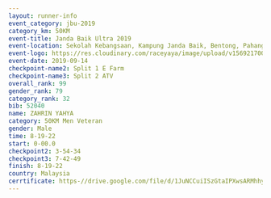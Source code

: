 ```yaml
---
layout: runner-info 
event_category: jbu-2019 
category_km: 50KM 
event-title: Janda Baik Ultra 2019
event-location: Sekolah Kebangsaan, Kampung Janda Baik, Bentong, Pahang, Malaysia 
event-logo: https://res.cloudinary.com/raceyaya/image/upload/v1569217009/logo/janda-baik_vch1pc.jpg 
event-date: 2019-09-14 
checkpoint-name2: Split 1 E Farm 
checkpoint-name3: Split 2 ATV 
overall_rank: 99
gender_rank: 79
category_rank: 32
bib: 52040
name: ZAHRIN YAHYA
category: 50KM Men Veteran
gender: Male
time: 8-19-22
start: 0-00.0
checkpoint2: 3-54-34
checkpoint3: 7-42-49
finish: 8-19-22
country: Malaysia
cerrtificate: https-//drive.google.com/file/d/1JuNCCuiISzGtaIPXwsARMhhy-9UwckwA/view?usp=sharing
---
```

